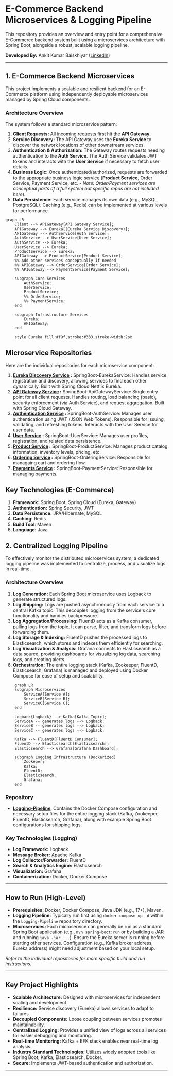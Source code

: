 # E-Commerce Backend Microservices & Logging Pipeline

This repository provides an overview and entry point for a comprehensive E-Commerce backend system built using a microservices architecture with Spring Boot, alongside a robust, scalable logging pipeline.

**Developed By:** Ankit Kumar Baiskhiyar ([LinkedIn](https://www.linkedin.com/in/baiskhiyar/))

---

## 1. E-Commerce Backend Microservices

This project implements a scalable and resilient backend for an E-Commerce platform using independently deployable microservices managed by Spring Cloud components.

### Architecture Overview

The system follows a standard microservice pattern:

1.  **Client Requests:** All incoming requests first hit the **API Gateway**.
2.  **Service Discovery:** The API Gateway uses the **Eureka Service** to discover the network locations of other downstream services.
3.  **Authentication & Authorization:** The Gateway routes requests needing authentication to the **Auth Service**. The Auth Service validates JWT tokens and interacts with the **User Service** if necessary to fetch user details.
4.  **Business Logic:** Once authenticated/authorized, requests are forwarded to the appropriate business logic service (**Product Service**, Order Service, Payment Service, etc. - *Note: Order/Payment services are conceptual parts of a full system but specific repos are not included here*).
5.  **Data Persistence:** Each service manages its own data (e.g., MySQL, PostgreSQL). Caching (e.g., Redis) can be implemented at various levels for performance.

```mermaid
graph LR
    Client --> APIGateway[API Gateway Service];
    APIGateway --> Eureka[(Eureka Service Discovery)];
    APIGateway --> AuthService[Auth Service];
    AuthService --> UserService[User Service];
    AuthService --> Eureka;
    UserService --> Eureka;
    ProductService --> Eureka;
    APIGateway --> ProductService[Product Service];
    %% Add other services conceptually if needed
    %% APIGateway --> OrderService[Order Service];
    %% APIGateway --> PaymentService[Payment Service];

    subgraph Core Services
        AuthService;
        UserService;
        ProductService;
        %% OrderService;
        %% PaymentService;
    end

    subgraph Infrastructure Services
        Eureka;
        APIGateway;
    end

    style Eureka fill:#f9f,stroke:#333,stroke-width:2px
```

## Microservice Repositories
Here are the individual repositories for each microservice component:

1. **[Eureka Discovery Service](https://github.com/baiskhiyar/SpringBoot-EurekaService) :** SpringBoot-EurekaService: Handles service registration and discovery, allowing services to find each other dynamically. Built with Spring Cloud Netflix Eureka.
2. **[API Gateway Service](https://github.com/baiskhiyar/SpringBoot-ApiGatewayService) :** SpringBoot-ApiGatewayService: Single entry point for all client requests. Handles routing, load balancing (basic), security enforcement (via Auth Service), and request aggregation. Built with Spring Cloud Gateway.
3. **[Authentication Service](https://github.com/baiskhiyar/SpringBoot-AuthService) :** SpringBoot-AuthService: Manages user authentication using JWT (JSON Web Tokens). Responsible for issuing, validating, and refreshing tokens. Interacts with the User Service for user data.
4. **[User Service](https://github.com/baiskhiyar/SpringBoot-UserService) :** SpringBoot-UserService: Manages user profiles, registration, and related data persistence.
5. **[Product Service](https://github.com/baiskhiyar/SpringBoot-ProductService) :** SpringBoot-ProductService: Manages product catalog information, inventory levels, pricing, etc.
6. **[Ordering Service]() :** SpringBoot-OrderingService: Responsible for managaing cart and ordering flow.
7. **[Payments Service]() :** SpringBoot-PaymentService: Responsible for managing payments.

## Key Technologies (E-Commerce)
1. **Framework:** Spring Boot, Spring Cloud (Eureka, Gateway)
2. **Authentication:** Spring Security, JWT
3. **Data Persistence:** JPA/Hibernate, MySQL
4. **Caching:** Redis
5. **Build Tool**: Maven
6. **Language:** Java

## 2. Centralized Logging Pipeline
To effectively monitor the distributed microservices system, a dedicated logging pipeline was implemented to centralize, process, and visualize logs in real-time.

### Architecture Overview
1. **Log Generation:** Each Spring Boot microservice uses Logback to generate structured logs.
2. **Log Shipping:** Logs are pushed asynchronously from each service to a central Kafka topic. This decouples logging from the service's core functionality and handles backpressure.
3. **Log Aggregation/Processing:** FluentD acts as a Kafka consumer, pulling logs from the topic. It can parse, filter, and transform logs before forwarding them.
4. **Log Storage & Indexing:** FluentD pushes the processed logs to Elasticsearch, which stores and indexes them efficiently for searching.
5. **Log Visualization & Analysis:** Grafana connects to Elasticsearch as a data source, providing dashboards for visualizing log data, searching logs, and creating alerts.
6. **Orchestration:** The entire logging stack (Kafka, Zookeeper, FluentD, Elasticsearch, Grafana) is managed and deployed using Docker Compose for ease of setup and scalability.

```mermaid
    graph LR
    subgraph Microservices
        ServiceA[Service A];
        ServiceB[Service B];
        ServiceC[Service C];
    end

    Logback{Logback} --> Kafka[Kafka Topic];
    ServiceA -- generates logs --> Logback;
    ServiceB -- generates logs --> Logback;
    ServiceC -- generates logs --> Logback;

    Kafka --> FluentD[FluentD Consumer];
    FluentD --> Elasticsearch[Elasticsearch];
    Elasticsearch --> Grafana[Grafana Dashboard];

    subgraph Logging Infrastructure (Dockerized)
        Zookeper;
        Kafka;
        FluentD;
        Elasticsearch;
        Grafana;
    end
```

### Repository

*   **[Logging-Pipeline](https://github.com/baiskhiyar/Logging-Pipeline)**: Contains the Docker Compose configuration and necessary setup files for the entire logging stack (Kafka, Zookeeper, FluentD, Elasticsearch, Grafana), along with example Spring Boot configurations for shipping logs.

### Key Technologies (Logging)

*   **Log Framework:** Logback
*   **Message Broker:** Apache Kafka
*   **Log Collector/Forwarder:** FluentD
*   **Search & Analytics Engine:** Elasticsearch
*   **Visualization:** Grafana
*   **Containerization:** Docker, Docker Compose

---

## How to Run (High-Level)

*   **Prerequisites:** Docker, Docker Compose, Java JDK (e.g., 17+), Maven.
*   **Logging Pipeline:** Typically run first using `docker-compose up -d` within the `Logging-Pipeline` repository directory.
*   **Microservices:** Each microservice can generally be run as a standard Spring Boot application (e.g., `mvn spring-boot:run` or by building a JAR and running `java -jar ...`). Ensure the Eureka server is running before starting other services. Configuration (e.g., Kafka broker address, Eureka address) might need adjustment based on your local setup.

*Refer to the individual repositories for more specific build and run instructions.*

---

## Key Project Highlights

*   **Scalable Architecture:** Designed with microservices for independent scaling and development.
*   **Resilience:** Service discovery (Eureka) allows services to adapt to failures.
*   **Decoupled Components:** Loose coupling between services promotes maintainability.
*   **Centralized Logging:** Provides a unified view of logs across all services for easier debugging and monitoring.
*   **Real-time Monitoring:** Kafka + EFK stack enables near real-time log analysis.
*   **Industry Standard Technologies:** Utilizes widely adopted tools like Spring Boot, Kafka, Elasticsearch, Docker.
*   **Secure:** Implements JWT-based authentication and authorization.

---
